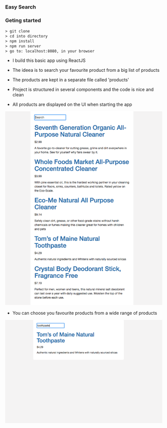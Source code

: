 ### Easy Search

### Geting started 

```
> git clone 
> cd into directory 
> npm install 
> npm run server
> go to: localhost:8080, in your browser

```

* I build this basic app using ReactJS
* The ideea is to search your favourite product from a big list of products 
* The products are kept in a separate file called 'products'
* Project is structured in several components and the code is nice and clean 

* All products are displayed on the UI when starting the app 

![products](images/products.png)

* You can choose you favourite products from a wide range of products

![product](images/product.png)